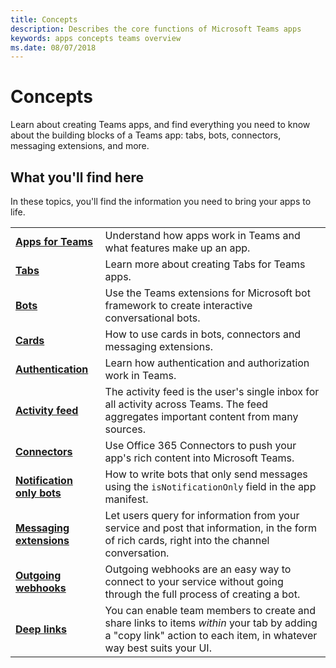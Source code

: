 ```yaml
---
title: Concepts
description: Describes the core functions of Microsoft Teams apps
keywords: apps concepts teams overview
ms.date: 08/07/2018
---
```

# Concepts

Learn about creating Teams apps, and find everything you need to know about the building blocks of a Teams app: tabs, bots, connectors, messaging extensions, and more.

## What you'll find here

In these topics, you'll find the information you need to bring your apps to life.

|   |   |
| - | - |
| [**Apps for Teams**](~/concepts/apps/apps-overview) |  Understand how apps work in Teams and what features make up an app. |
| [**Tabs**](~/concepts/tabs/tabs-overview) | Learn more about creating Tabs for Teams apps. |
| [**Bots**](~/concepts/bots/bots-overview) | Use the Teams extensions for Microsoft bot framework to create interactive conversational bots.|
| [**Cards**](~/concepts/cards/cards) | How to use cards in bots, connectors and messaging extensions.|
| [**Authentication**](~/concepts/authentication) | Learn how authentication and authorization work in Teams. |
| [**Activity feed**](~/concepts/activity-feed) | The activity feed is the user's single inbox for all activity across Teams. The feed aggregates important content from many sources. |
| [**Connectors**](~/concepts/connectors/connectors) | Use Office 365 Connectors to push your app's rich content into Microsoft Teams. |
| [**Notification only bots**](~/concepts/bots/bots-notification-only) | How to write bots that only send messages using the `isNotificationOnly` field in the app manifest. |
| [**Messaging extensions**](~/concepts/messaging-extensions) | Let users query for information from your service and post that information, in the form of rich cards, right into the channel conversation. |
| [**Outgoing webhooks**](~/concepts/outgoingwebhook) | Outgoing webhooks are an easy way to connect to your service without going through the full process of creating a bot. |
| [**Deep links**](~/concepts/deep-links) | You can enable team members to create and share links to items _within_ your tab by adding a "copy link" action to each item, in whatever way best suits your UI. |
